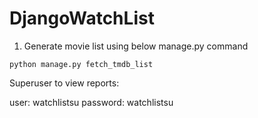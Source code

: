 # DjangoWatchList

1. Generate movie list using below manage.py command
```shell
python manage.py fetch_tmdb_list
```

Superuser to view reports:

user: watchlistsu
password: watchlistsu
